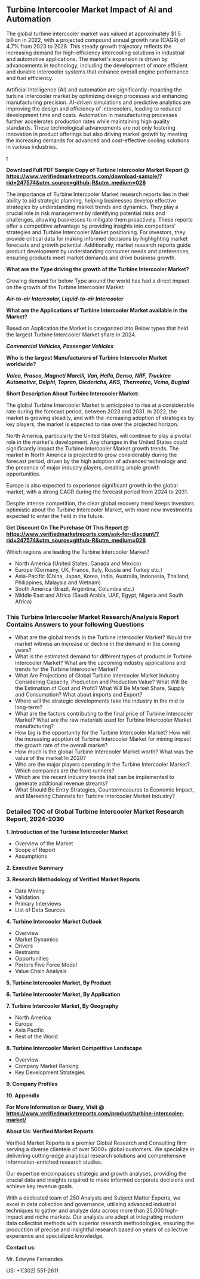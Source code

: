 <h2>Turbine Intercooler Market Impact of AI and Automation</h2><p>The global turbine intercooler market was valued at approximately $1.5 billion in 2022, with a projected compound annual growth rate (CAGR) of 4.7% from 2023 to 2028. This steady growth trajectory reflects the increasing demand for high-efficiency intercooling solutions in industrial and automotive applications. The market's expansion is driven by advancements in technology, including the development of more efficient and durable intercooler systems that enhance overall engine performance and fuel efficiency.</p><p>Artificial Intelligence (AI) and automation are significantly impacting the turbine intercooler market by optimizing design processes and enhancing manufacturing precision. AI-driven simulations and predictive analytics are improving the design and efficiency of intercoolers, leading to reduced development time and costs. Automation in manufacturing processes further accelerates production rates while maintaining high quality standards. These technological advancements are not only fostering innovation in product offerings but also driving market growth by meeting the increasing demands for advanced and cost-effective cooling solutions in various industries.</p>t</p><p id="" class=""><strong>Download Full PDF Sample Copy of Turbine Intercooler Market Report @ <a href="https://www.verifiedmarketreports.com/download-sample/?rid=247574&utm_source=github-R&utm_medium=028" target="_blank">https://www.verifiedmarketreports.com/download-sample/?rid=247574&utm_source=github-R&utm_medium=028</a></strong></p><p>The importance of&nbsp;Turbine Intercooler Market research reports lies in their ability to aid strategic planning, helping businesses develop effective strategies by understanding market trends and dynamics. They play a crucial role in risk management by identifying potential risks and challenges, allowing businesses to mitigate them proactively. These reports offer a competitive advantage by providing insights into competitors' strategies and Turbine Intercooler Market positioning. For investors, they provide critical data for making informed decisions by highlighting market forecasts and growth potential. Additionally, market research reports guide product development by understanding consumer needs and preferences, ensuring products meet market demands and drive business growth.</p><p><strong>What are the&nbsp;Type driving the growth of the Turbine Intercooler Market?</strong></p><p id="" class="">Growing demand for below Type around the world has had a direct impact on the growth of the Turbine Intercooler Market:</p><em><strong>Air-to-air Intercooler, Liquid-to-air Intercooler</strong></em></p><strong>What are the&nbsp;Applications&nbsp;of Turbine Intercooler Market available in the Market?</strong></p><p id="" class="">Based on Application the Market is categorized into Below types that held the largest Turbine Intercooler Market share In 2024.</p><em><strong>Commercial Vehicles, Passenger Vehicles</strong></em></p><strong>Who is the largest Manufacturers of Turbine Intercooler Market worldwide?</strong></p><p><em><strong>Valeo, Prasco, Magneti Marelli, Van, Hella, Denso, NRF, Trucktec Automotive, Delphi, Topran, Diederichs, AKS, Thermotec, Vemo, Bugiad</strong></em></p><p id="" class=""><strong>Short Description About Turbine Intercooler Market:</strong></p><p>The global Turbine Intercooler Market is anticipated to rise at a considerable rate during the forecast period, between 2023 and 2031. In 2022, the market is growing steadily, and with the increasing adoption of strategies by key players, the market is expected to rise over the projected horizon.</p><p>North America, particularly the United States, will continue to play a pivotal role in the market's development. Any changes in the United States could significantly impact the Turbine Intercooler Market growth trends. The market in North America is projected to grow considerably during the forecast period, driven by the high adoption of advanced technology and the presence of major industry players, creating ample growth opportunities.</p><p>Europe is also expected to experience significant growth in the global market, with a strong CAGR during the forecast period from 2024 to 2031.</p><p>Despite intense competition, the clear global recovery trend keeps investors optimistic about the Turbine Intercooler Market, with more new investments expected to enter the field in the future.</p><p id="" class=""><strong>Get Discount On The Purchase Of This Report @ <a href="https://www.verifiedmarketreports.com/ask-for-discount/?rid=247574&utm_source=github-R&utm_medium=028" target="_blank">https://www.verifiedmarketreports.com/ask-for-discount/?rid=247574&utm_source=github-R&utm_medium=028</a></strong></p>Which regions are leading the Turbine Intercooler Market?</p><ul><li>North America (United States, Canada and Mexico)</li><li>Europe (Germany, UK, France, Italy, Russia and Turkey etc.)</li><li>Asia-Pacific (China, Japan, Korea, India, Australia, Indonesia, Thailand, Philippines, Malaysia and Vietnam)</li><li>South America (Brazil, Argentina, Columbia etc.)</li><li>Middle East and Africa (Saudi Arabia, UAE, Egypt, Nigeria and South Africa)</li></ul><h3 id="" class="">This Turbine Intercooler Market Research/Analysis Report Contains Answers to your following Questions</h3><ul><li>What are the global trends in the Turbine Intercooler Market? Would the market witness an increase or decline in the demand in the coming years?</li><li>What is the estimated demand for different types of products in Turbine Intercooler Market? What are the upcoming industry applications and trends for the Turbine Intercooler Market?</li><li>What Are Projections of Global Turbine Intercooler Market Industry Considering Capacity, Production and Production Value? What Will Be the Estimation of Cost and Profit? What Will Be Market Share, Supply and Consumption? What about imports and Export?</li><li>Where will the strategic developments take the industry in the mid to long-term?</li><li>What are the factors contributing to the final price of Turbine Intercooler Market? What are the raw materials used for Turbine Intercooler Market manufacturing?</li><li>How big is the opportunity for the Turbine Intercooler Market? How will the increasing adoption of Turbine Intercooler Market for mining impact the growth rate of the overall market?</li><li>How much is the global Turbine Intercooler Market worth? What was the value of the market In 2020?</li><li>Who are the major players operating in the Turbine Intercooler Market? Which companies are the front runners?</li><li>Which are the recent industry trends that can be implemented to generate additional revenue streams?</li><li>What Should Be Entry Strategies, Countermeasures to Economic Impact, and Marketing Channels for Turbine Intercooler Market Industry?</li></ul><h3 id="" class="">Detailed TOC of Global Turbine Intercooler Market Research Report, 2024-2030</h3><p id="" class=""><strong>1. Introduction of the Turbine Intercooler Market</strong></p><ul><li>Overview of the Market</li><li>Scope of Report</li><li>Assumptions</li></ul><p id="" class=""><strong>2. Executive Summary</strong></p><p id="" class=""><strong>3. Research Methodology of Verified Market Reports</strong></p><ul><li>Data Mining</li><li>Validation</li><li>Primary Interviews</li><li>List of Data Sources</li></ul><p id="" class=""><strong>4. Turbine Intercooler Market Outlook</strong></p><ul><li>Overview</li><li>Market Dynamics</li><li>Drivers</li><li>Restraints</li><li>Opportunities</li><li>Porters Five Force Model</li><li>Value Chain Analysis</li></ul><p id="" class=""><strong>5. Turbine Intercooler Market, By Product</strong></p><p id="" class=""><strong>6. Turbine Intercooler Market, By Application</strong></p><p id="" class=""><strong>7. Turbine Intercooler Market, By Geography</strong></p><ul><li>North America</li><li>Europe</li><li>Asia Pacific</li><li>Rest of the World</li></ul><p id="" class=""><strong>8. Turbine Intercooler Market Competitive Landscape</strong></p><ul><li>Overview</li><li>Company Market Ranking</li><li>Key Development Strategies</li></ul><p id="" class=""><strong>9. Company Profiles</strong></p><p id="" class=""><strong>10. Appendix</strong></p><p id="" class=""><strong>For More Information or Query, Visit @ <a href="https://www.verifiedmarketreports.com/product/turbine-intercooler-market/" target="_blank">https://www.verifiedmarketreports.com/product/turbine-intercooler-market/</a></strong></p><p id="" class=""><strong>About Us: Verified Market Reports</strong></p><p id="" class="">Verified Market Reports is a premier Global Research and Consulting firm serving a diverse clientele of over 5000+ global customers. We specialize in delivering cutting-edge analytical research solutions and comprehensive information-enriched research studies.</p><p id="" class="">Our expertise encompasses strategic and growth analyses, providing the crucial data and insights required to make informed corporate decisions and achieve key revenue goals.</p><p id="" class="">With a dedicated team of 250 Analysts and Subject Matter Experts, we excel in data collection and governance, utilizing advanced industrial techniques to gather and analyze data across more than 25,000 high-impact and niche markets. Our analysts are adept at integrating modern data collection methods with superior research methodologies, ensuring the production of precise and insightful research based on years of collective experience and specialized knowledge.</p><p id="" class=""><strong>Contact us:</strong></p><p id="" class="">Mr. Edwyne Fernandes</p><p id="" class="">US: +1(302) 551-2611</p>